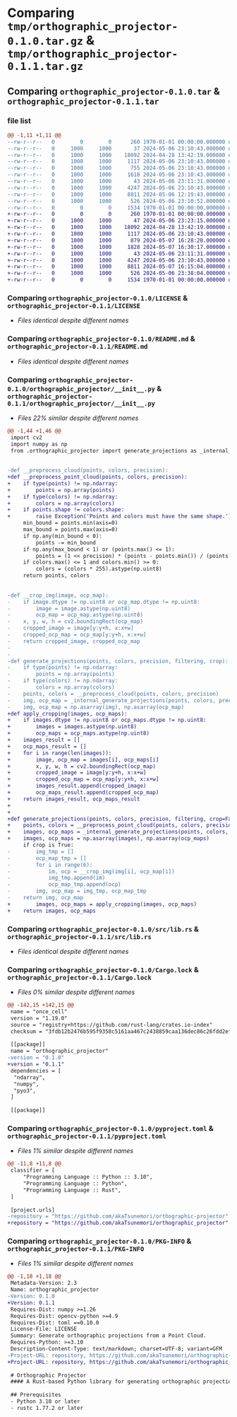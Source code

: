 # Comparing `tmp/orthographic_projector-0.1.0.tar.gz` & `tmp/orthographic_projector-0.1.1.tar.gz`

## Comparing `orthographic_projector-0.1.0.tar` & `orthographic_projector-0.1.1.tar`

### file list

```diff
@@ -1,11 +1,11 @@
--rw-r--r--   0        0        0      260 1970-01-01 00:00:00.000000 orthographic_projector-0.1.0/Cargo.toml
--rw-r--r--   0     1000     1000       37 2024-05-06 23:10:43.000000 orthographic_projector-0.1.0/.gitignore
--rw-r--r--   0     1000     1000    18092 2024-04-28 13:42:19.000000 orthographic_projector-0.1.0/LICENSE
--rw-r--r--   0     1000     1000     1117 2024-05-06 23:10:43.000000 orthographic_projector-0.1.0/README.md
--rw-r--r--   0     1000     1000      755 2024-05-06 23:10:43.000000 orthographic_projector-0.1.0/examples/example_generate_projections.py
--rw-r--r--   0     1000     1000     1618 2024-05-06 23:10:43.000000 orthographic_projector-0.1.0/orthographic_projector/__init__.py
--rw-r--r--   0     1000     1000       43 2024-05-06 23:11:31.000000 orthographic_projector-0.1.0/requirements.txt
--rw-r--r--   0     1000     1000     4247 2024-05-06 23:10:43.000000 orthographic_projector-0.1.0/src/lib.rs
--rw-r--r--   0     1000     1000     8811 2024-05-06 12:19:43.000000 orthographic_projector-0.1.0/Cargo.lock
--rw-r--r--   0     1000     1000      526 2024-05-06 23:10:52.000000 orthographic_projector-0.1.0/pyproject.toml
--rw-r--r--   0        0        0     1534 1970-01-01 00:00:00.000000 orthographic_projector-0.1.0/PKG-INFO
+-rw-r--r--   0        0        0      260 1970-01-01 00:00:00.000000 orthographic_projector-0.1.1/Cargo.toml
+-rw-r--r--   0     1000     1000       47 2024-05-06 23:23:15.000000 orthographic_projector-0.1.1/.gitignore
+-rw-r--r--   0     1000     1000    18092 2024-04-28 13:42:19.000000 orthographic_projector-0.1.1/LICENSE
+-rw-r--r--   0     1000     1000     1117 2024-05-06 23:10:43.000000 orthographic_projector-0.1.1/README.md
+-rw-r--r--   0     1000     1000      879 2024-05-07 16:28:28.000000 orthographic_projector-0.1.1/examples/example_generate_projections.py
+-rw-r--r--   0     1000     1000     1828 2024-05-07 16:30:17.000000 orthographic_projector-0.1.1/orthographic_projector/__init__.py
+-rw-r--r--   0     1000     1000       43 2024-05-06 23:11:31.000000 orthographic_projector-0.1.1/requirements.txt
+-rw-r--r--   0     1000     1000     4247 2024-05-06 23:10:43.000000 orthographic_projector-0.1.1/src/lib.rs
+-rw-r--r--   0     1000     1000     8811 2024-05-07 16:15:04.000000 orthographic_projector-0.1.1/Cargo.lock
+-rw-r--r--   0     1000     1000      526 2024-05-06 23:38:04.000000 orthographic_projector-0.1.1/pyproject.toml
+-rw-r--r--   0        0        0     1534 1970-01-01 00:00:00.000000 orthographic_projector-0.1.1/PKG-INFO
```

### Comparing `orthographic_projector-0.1.0/LICENSE` & `orthographic_projector-0.1.1/LICENSE`

 * *Files identical despite different names*

### Comparing `orthographic_projector-0.1.0/README.md` & `orthographic_projector-0.1.1/README.md`

 * *Files identical despite different names*

### Comparing `orthographic_projector-0.1.0/orthographic_projector/__init__.py` & `orthographic_projector-0.1.1/orthographic_projector/__init__.py`

 * *Files 22% similar despite different names*

```diff
@@ -1,44 +1,46 @@
 import cv2
 import numpy as np
 from .orthographic_projector import generate_projections as _internal_generate_projections
 
 
-def __preprocess_cloud(points, colors, precision):
+def __preprocess_point_cloud(points, colors, precision):
+    if type(points) != np.ndarray:
+        points = np.array(points)
+    if type(colors) != np.ndarray:
+        colors = np.array(colors)
+    if points.shape != colors.shape:
+        raise Exception('Points and colors must have the same shape.')
     min_bound = points.min(axis=0)
     max_bound = points.max(axis=0)
     if np.any(min_bound < 0):
         points -= min_bound
     if np.any(max_bound < 1) or (points.max() <= 1):
         points = (1 << precision) * (points - points.min()) / (points.max() - points.min())
     if colors.max() <= 1 and colors.min() >= 0:
         colors = (colors * 255).astype(np.uint8)
     return points, colors
 
 
-def __crop_img(image, ocp_map):
-    if image.dtype != np.uint8 or ocp_map.dtype != np.uint8:
-        image = image.astype(np.uint8)
-        ocp_map = ocp_map.astype(np.uint8)
-    x, y, w, h = cv2.boundingRect(ocp_map)
-    cropped_image = image[y:y+h, x:x+w]
-    cropped_ocp_map = ocp_map[y:y+h, x:x+w]
-    return cropped_image, cropped_ocp_map
-
-
-def generate_projections(points, colors, precision, filtering, crop):
-    if type(points) != np.ndarray:
-        points = np.array(points)
-    if type(colors) != np.ndarray:
-        colors = np.array(colors)
-    points, colors = __preprocess_cloud(points, colors, precision)
-    img, ocp_map = _internal_generate_projections(points, colors, precision, filtering)
-    img, ocp_map = np.asarray(img), np.asarray(ocp_map)
+def apply_cropping(images, ocp_maps):
+    if images.dtype != np.uint8 or ocp_maps.dtype != np.uint8:
+        images = images.astype(np.uint8)
+        ocp_maps = ocp_maps.astype(np.uint8)
+    images_result = []
+    ocp_maps_result = []
+    for i in range(len(images)):
+        image, ocp_map = images[i], ocp_maps[i]
+        x, y, w, h = cv2.boundingRect(ocp_map)
+        cropped_image = image[y:y+h, x:x+w]
+        cropped_ocp_map = ocp_map[y:y+h, x:x+w]
+        images_result.append(cropped_image)
+        ocp_maps_result.append(cropped_ocp_map)
+    return images_result, ocp_maps_result
+
+
+def generate_projections(points, colors, precision, filtering, crop=False):
+    points, colors = __preprocess_point_cloud(points, colors, precision)
+    images, ocp_maps = _internal_generate_projections(points, colors, precision, filtering)
+    images, ocp_maps = np.asarray(images), np.asarray(ocp_maps)
     if crop is True:
-        img_tmp = []
-        ocp_map_tmp = []
-        for i in range(6):
-            im, ocp = __crop_img(img[i], ocp_map[i])
-            img_tmp.append(im)
-            ocp_map_tmp.append(ocp)
-        img, ocp_map = img_tmp, ocp_map_tmp
-    return img, ocp_map
+        images, ocp_maps = apply_cropping(images, ocp_maps)
+    return images, ocp_maps
```

### Comparing `orthographic_projector-0.1.0/src/lib.rs` & `orthographic_projector-0.1.1/src/lib.rs`

 * *Files identical despite different names*

### Comparing `orthographic_projector-0.1.0/Cargo.lock` & `orthographic_projector-0.1.1/Cargo.lock`

 * *Files 0% similar despite different names*

```diff
@@ -142,15 +142,15 @@
 name = "once_cell"
 version = "1.19.0"
 source = "registry+https://github.com/rust-lang/crates.io-index"
 checksum = "3fdb12b2476b595f9358c5161aa467c2438859caa136dec86c26fdd2efe17b92"
 
 [[package]]
 name = "orthographic_projector"
-version = "0.1.0"
+version = "0.1.1"
 dependencies = [
  "ndarray",
  "numpy",
  "pyo3",
 ]
 
 [[package]]
```

### Comparing `orthographic_projector-0.1.0/pyproject.toml` & `orthographic_projector-0.1.1/pyproject.toml`

 * *Files 1% similar despite different names*

```diff
@@ -11,8 +11,8 @@
 classifier = [
     "Programming Language :: Python :: 3.10",
     "Programming Language :: Python",
     "Programming Language :: Rust",
 ]
 
 [project.urls]
-repository = "https://github.com/akaTsunemori/orthographic-projector"
+repository = "https://github.com/akaTsunemori/orthographic_projector"
```

### Comparing `orthographic_projector-0.1.0/PKG-INFO` & `orthographic_projector-0.1.1/PKG-INFO`

 * *Files 1% similar despite different names*

```diff
@@ -1,18 +1,18 @@
 Metadata-Version: 2.3
 Name: orthographic_projector
-Version: 0.1.0
+Version: 0.1.1
 Requires-Dist: numpy >=1.26
 Requires-Dist: opencv-python >=4.9
 Requires-Dist: toml ==0.10.0
 License-File: LICENSE
 Summary: Generate orthographic projections from a Point Cloud.
 Requires-Python: >=3.10
 Description-Content-Type: text/markdown; charset=UTF-8; variant=GFM
-Project-URL: repository, https://github.com/akaTsunemori/orthographic-projector
+Project-URL: repository, https://github.com/akaTsunemori/orthographic_projector
 
 # Orthographic Projector
 #### A Rust-based Python library for generating orthographic projections from point clouds.
 
 ## Prerequisites
 - Python 3.10 or later
 - rustc 1.77.2 or later
```

